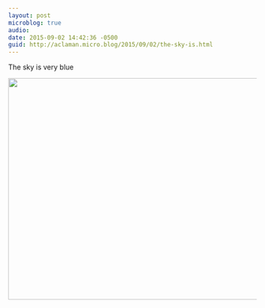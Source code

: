 ```yaml
---
layout: post
microblog: true
audio: 
date: 2015-09-02 14:42:36 -0500
guid: http://aclaman.micro.blog/2015/09/02/the-sky-is.html
---
```

The sky is very blue

<img src="http://micro.alexclaman.com/uploads/2018/2694a1f7a9.jpg" width="600" height="450" />
